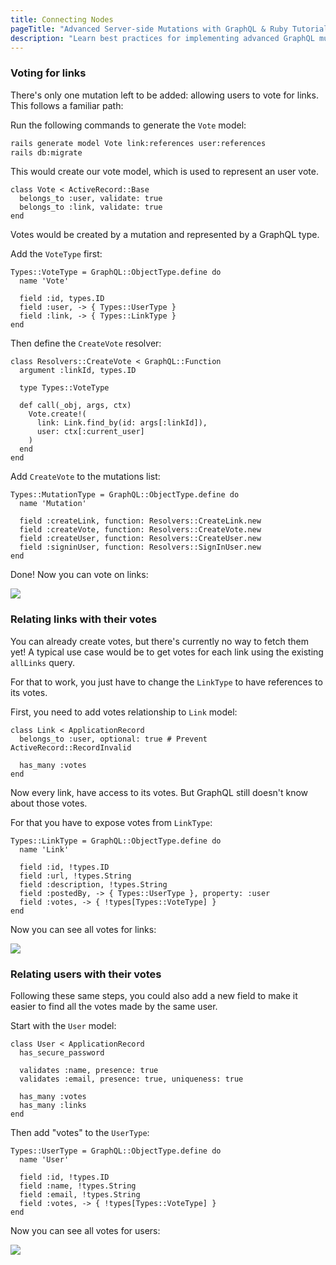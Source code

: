 ```yaml
---
title: Connecting Nodes
pageTitle: "Advanced Server-side Mutations with GraphQL & Ruby Tutorial"
description: "Learn best practices for implementing advanced GraphQL mutations with Ruby and graphql-ruby. You can test your implementation in a GraphiQL Playground."
---
```


### Voting for links

There's only one mutation left to be added: allowing users to vote for links. This follows a familiar path:

<Instruction>

Run the following commands to generate the `Vote` model:

```bash
rails generate model Vote link:references user:references
rails db:migrate
```

</Instruction>


This would create our vote model, which is used to represent an user vote.

```ruby(path=".../graphql-ruby/app/models/vote.rb")
class Vote < ActiveRecord::Base
  belongs_to :user, validate: true
  belongs_to :link, validate: true
end
```

Votes would be created by a mutation and represented by a GraphQL type.

<Instruction>

Add the `VoteType` first:

```ruby(path=".../graphql-ruby/app/graphql/types/vote_type.rb")
Types::VoteType = GraphQL::ObjectType.define do
  name 'Vote'

  field :id, types.ID
  field :user, -> { Types::UserType }
  field :link, -> { Types::LinkType }
end
```

</Instruction>

<Instruction>

Then define the `CreateVote` resolver:

```ruby(path=".../graphql-ruby/app/graphql/resolvers/create_vote.rb")
class Resolvers::CreateVote < GraphQL::Function
  argument :linkId, types.ID

  type Types::VoteType

  def call(_obj, args, ctx)
    Vote.create!(
      link: Link.find_by(id: args[:linkId]),
      user: ctx[:current_user]
    )
  end
end
```

</Instruction>

<Instruction>

Add `CreateVote` to the mutations list:

```ruby(path=".../graphql-ruby/app/graphql/types/mutation_type.rb")
Types::MutationType = GraphQL::ObjectType.define do
  name 'Mutation'

  field :createLink, function: Resolvers::CreateLink.new
  field :createVote, function: Resolvers::CreateVote.new
  field :createUser, function: Resolvers::CreateUser.new
  field :signinUser, function: Resolvers::SignInUser.new
end
```

</Instruction>

Done! Now you can vote on links:

![](http://i.imgur.com/gHIj7ZW.png)

### Relating links with their votes

You can already create votes, but there's currently no way to fetch them yet! A typical use case would be to get votes for each link using the existing `allLinks` query.

For that to work, you just have to change the `LinkType` to have references to its votes.

<Instruction>

First, you need to add votes relationship to `Link` model:

```ruby(path=".../graphql-ruby/app/models/link.rb")
class Link < ApplicationRecord
  belongs_to :user, optional: true # Prevent ActiveRecord::RecordInvalid

  has_many :votes
end
```

</Instruction>

Now every link, have access to its votes. But GraphQL still doesn't know about those votes.

<Instruction>

For that you have to expose votes from `LinkType`:

```ruby(path=".../graphql-ruby/app/graphql/types/link_type.rb")
Types::LinkType = GraphQL::ObjectType.define do
  name 'Link'

  field :id, !types.ID
  field :url, !types.String
  field :description, !types.String
  field :postedBy, -> { Types::UserType }, property: :user
  field :votes, -> { !types[Types::VoteType] }
end
```

</Instruction>

Now you can see all votes for links:

![](http://i.imgur.com/ZqezkWV.png)

### Relating users with their votes

Following these same steps, you could also add a new field to make it easier to find all the votes made by the same user.

<Instruction>

Start with the `User` model:

```ruby(path=".../graphql-ruby/app/model/user.rb")
class User < ApplicationRecord
  has_secure_password

  validates :name, presence: true
  validates :email, presence: true, uniqueness: true

  has_many :votes
  has_many :links
end
```

</Instruction>

<Instruction>

Then add "votes" to the `UserType`:

```ruby(path=".../graphql-ruby/app/graphql/types/user_type.rb")
Types::UserType = GraphQL::ObjectType.define do
  name 'User'

  field :id, !types.ID
  field :name, !types.String
  field :email, !types.String
  field :votes, -> { !types[Types::VoteType] }
end
```

</Instruction>

Now you can see all votes for users:

![](http://i.imgur.com/Dhsy92u.png)

